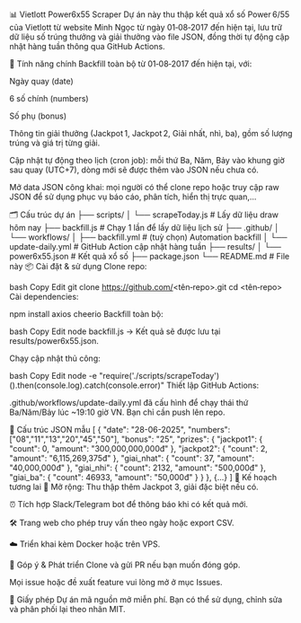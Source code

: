 📊 Vietlott Power6x55 Scraper
Dự án này thu thập kết quả xổ số Power 6/55 của Vietlott từ website Minh Ngọc từ ngày 01‑08‑2017 đến hiện tại, lưu trữ dữ liệu số trúng thưởng và giải thưởng vào file JSON, đồng thời tự động cập nhật hàng tuần thông qua GitHub Actions.

🚀 Tính năng chính
Backfill toàn bộ từ 01‑08‑2017 đến hiện tại, với:

Ngày quay (date)

6 số chính (numbers)

Số phụ (bonus)

Thông tin giải thưởng (Jackpot 1, Jackpot 2, Giải nhất, nhì, ba), gồm số lượng trúng và giá trị từng giải.

Cập nhật tự động theo lịch (cron job): mỗi thứ Ba, Năm, Bảy vào khung giờ sau quay (UTC+7), dòng mới sẽ được thêm vào JSON nếu chưa có.

Mở data JSON công khai: mọi người có thể clone repo hoặc truy cập raw JSON để sử dụng phục vụ báo cáo, phân tích, hiển thị trực quan,...

🗂️ Cấu trúc dự án
├── scripts/
│   └── scrapeToday.js       # Lấy dữ liệu draw hôm nay
├── backfill.js             # Chạy 1 lần để lấy dữ liệu lịch sử
├── .github/
│   └── workflows/
│       ├── backfill.yml    # (tuỳ chọn) Automation backfill
│       └── update-daily.yml # GitHub Action cập nhật hàng tuần
├── results/
│   └── power6x55.json      # Kết quả xổ số
├── package.json
└── README.md               # File này
📦 Cài đặt & sử dụng
Clone repo:

bash
Copy
Edit
git clone https://github.com/<tên‑repo>.git
cd <tên‑repo>
Cài dependencies:

npm install axios cheerio
Backfill toàn bộ:

bash
Copy
Edit
node backfill.js
→ Kết quả sẽ được lưu tại results/power6x55.json.

Chạy cập nhật thủ công:

bash
Copy
Edit
node -e "require('./scripts/scrapeToday')().then(console.log).catch(console.error)"
Thiết lập GitHub Actions:

.github/workflows/update-daily.yml đã cấu hình để chạy thái thứ Ba/Năm/Bảy lúc ~19:10 giờ VN. Bạn chỉ cần push lên repo.

📄 Cấu trúc JSON mẫu
[
  {
    "date": "28-06-2025",
    "numbers": ["08","11","13","20","45","50"],
    "bonus": "25",
    "prizes": {
      "jackpot1": { "count": 0, "amount": "300,000,000,000đ" },
      "jackpot2": { "count": 2, "amount": "6,115,269,375đ" },
      "giai_nhat": { "count": 37, "amount": "40,000,000đ" },
      "giai_nhi": { "count": 2132, "amount": "500,000đ" },
      "giai_ba": { "count": 46933, "amount": "50,000đ" }
    }
  },
  {...}
]
🎯 Kế hoạch tương lai
🚀 Mở rộng: Thu thập thêm Jackpot 3, giải đặc biệt nếu có.

⏰ Tích hợp Slack/Telegram bot để thông báo khi có kết quả mới.

🛠 Trang web cho phép truy vấn theo ngày hoặc export CSV.

☁️ Triển khai kèm Docker hoặc trên VPS.

🤝 Góp ý & Phát triển
Clone và gửi PR nếu bạn muốn đóng góp.

Mọi issue hoặc đề xuất feature vui lòng mở ở mục Issues.

🪪 Giấy phép
Dự án mã nguồn mở miễn phí. Bạn có thể sử dụng, chỉnh sửa và phân phối lại theo nhãn MIT.

